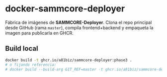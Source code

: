 # docker-sammcore-deployer

Fábrica de imágenes de **SAMMCORE-Deployer**. Clona el repo principal desde GitHub (rama `master`),
compila frontend+backend y empaqueta la imagen para publicarla en GHCR.

## Build local

```bash
docker build -t ghcr.io/a81biz/sammcore-deployer:phase3 .
# o fijando referencia:
# docker build --build-arg GIT_REF=master -t ghcr.io/a81biz/sammcore-deployer:phase3 .
